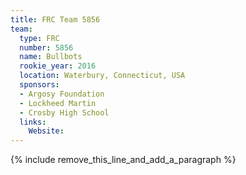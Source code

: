 ```yaml
---
title: FRC Team 5856
team:
  type: FRC
  number: 5856
  name: Bullbots
  rookie_year: 2016
  location: Waterbury, Connecticut, USA
  sponsors:
  - Argosy Foundation
  - Lockheed Martin
  - Crosby High School
  links:
    Website:
---
```


{% include remove_this_line_and_add_a_paragraph %}